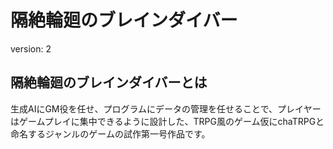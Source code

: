 # 隔絶輪廻のブレインダイバー

version: 2

## 隔絶輪廻のブレインダイバーとは

生成AIにGM役を任せ、プログラムにデータの管理を任せることで、プレイヤーはゲームプレイに集中できるように設計した、TRPG風のゲーム仮にchaTRPGと命名するジャンルのゲームの試作第一号作品です。


